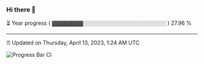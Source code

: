 ### Hi there 👋

⏳ Year progress { ▓▓▓▓▓▓▓▓░░░░░░░░░░░░░░░░░░░░░░ } 27.96 %

---

⏰ Updated on Thursday, April 13, 2023, 1:24 AM UTC

![Progress Bar CI](https://github.com/arthurbuhl/arthurbuhl/workflows/Progress%20Bar%20CI/badge.svg)
